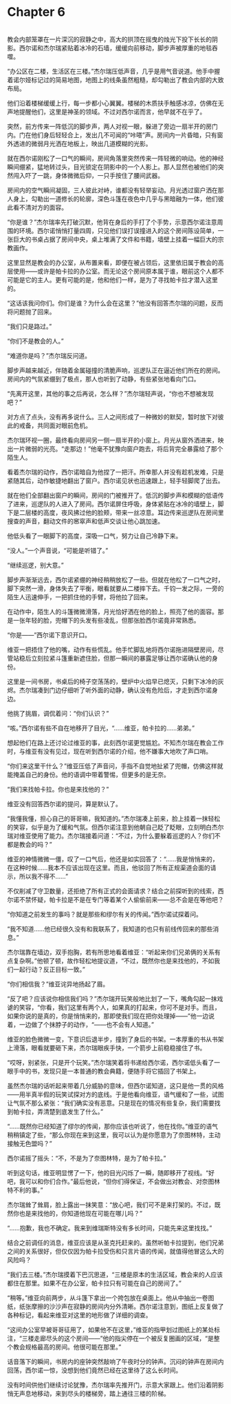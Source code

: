 # Chapter 6

<br>
教会内部笼罩在一片深沉的寂静之中，高大的拱顶在摇曳的烛光下投下长长的阴影。西尔诺和杰尔瑞紧贴着冰冷的石墙，缓缓向前移动，脚步声被厚重的地毯吞噬。

“办公区在二楼，生活区在三楼。”杰尔瑞压低声音，几乎是用气音说道。他手中握着诺尔娅标记过的简易地图，地图上的线条虽然粗糙，却勾勒出了教会内部的大致布局。

他们沿着楼梯缓缓上行，每一步都小心翼翼。楼梯的木质扶手触感冰凉，仿佛在无声地提醒他们，这里是神圣的领域。不过对西尔诺而言，他早就不在乎了。

突然，前方传来一阵低沉的脚步声，两人对视一眼，躲进了旁边一扇半开的房门内。门在他们身后轻轻合上，发出几不可闻的“咔嗒”声。房间内一片昏暗，只有窗外透进的微弱月光洒在地板上，映出几道模糊的光影。

就在西尔诺刚松了一口气的瞬间，房间角落里突然传来一阵轻微的响动。他的神经瞬间绷紧，猛地转过头，目光锁定在阴影中的一个人影上。那人显然也被他们的突然闯入吓了一跳，身体微微后仰，一只手按住了腰间武器。

房间内的空气瞬间凝固，三人彼此对峙，谁都没有轻举妄动。月光透过窗户洒在那人身上，勾勒出一道修长的轮廓，深色斗篷在夜色中几乎与黑暗融为一体，他们彼此看不清对方的面容。

“你是谁？”杰尔瑞率先打破沉默，他背在身后的手打了个手势，示意西尔诺注意周围的环境。西尔诺悄悄打量四周，只见他们误打误撞进入的这个房间陈设简单，一张巨大的书桌占据了房间中央，桌上堆满了文件和书籍，墙壁上挂着一幅巨大的宗教画作。

这里显然是教会的办公室，从布置来看，即便在被占领后，这里依旧属于教会的高层使用——或许是帕卡拉的办公室。而无论这个房间原本属于谁，眼前这个人都不可能是它的主人。更有可能的是，他和他们一样，是为了寻找帕卡拉才潜入这里的。

“这话该我问你们。你们是谁？为什么会在这里？”他没有回答杰尔瑞的问题，反而将问题抛了回来。

“我们只是路过。”

“你们不是教会的人。”

“难道你是吗？”杰尔瑞反问道。

脚步声越来越近，伴随着金属碰撞的清脆声响，巡逻队正在逼近他们所在的房间。房间内的气氛紧绷到了极点，那人也听到了动静，有些紧张地看向门口。

“先离开这里，其他的事之后再说，怎么样？”杰尔瑞轻声说，“你也不想被发现吧？”

对方点了点头，没有再多说什么。三人之间形成了一种微妙的默契，暂时放下对彼此的戒备，共同面对眼前危机。

杰尔瑞环视一圈，最终看向房间另一侧一扇半开的小窗上。月光从窗外洒进来，映出一片微弱的光亮。“走那边！”他毫不犹豫向窗户跑去，将后背完全暴露给了那个陌生人。

看着杰尔瑞的动作，西尔诺暗自为他捏了一把汗。所幸那人并没有趁机发难，只是紧随其后，动作敏捷地翻出了窗户。西尔诺见状也迅速跟上，轻手轻脚爬了出去。

就在他们全部翻出窗户的瞬间，房间的门被推开了。低沉的脚步声和模糊的低语传了进来，巡逻队的人进入了房间。西尔诺屏住呼吸，身体紧贴在冰冷的墙壁上，脚下是二层楼的高度，夜风拂过他的脸颊，带来一丝凉意。耳边传来巡逻队在房间里搜查的声音，翻动文件的窸窣声和低声交谈让他心跳加速。

他低头看了一眼脚下的高度，深吸一口气，努力让自己冷静下来。

“没人。”一个声音说，“可能是听错了。”

“继续巡逻，别大意。”

脚步声渐渐远去，西尔诺紧绷的神经稍稍放松了一些。但就在他松了一口气之时，脚下突然一滑，身体失去了平衡，眼看就要从二楼摔下去。千钧一发之际，一旁的陌生人迅速伸手，一把抓住他的手臂，将他拉了回来。

在动作中，陌生人的斗篷微微滑落，月光恰好洒在他的脸上，照亮了他的面容。那是一张年轻的脸，兜帽下的头发有些凌乱，但那张脸西尔诺竟非常熟悉。

“你是——”西尔诺下意识开口。

维亚一把捂住了他的嘴，动作有些慌乱。他手忙脚乱地将西尔诺拖进隔壁房间，尽管站稳后立刻拉紧斗篷重新遮住脸，但那一瞬间的暴露足够让西尔诺确认他的身份。

这里是一间书房，书桌后的椅子空荡荡的，壁炉中火焰早已熄灭，只剩下冰冷的灰烬。杰尔瑞凑到门边仔细听了听外面的动静，确认没有危险后，才走到西尔诺身边。

他挑了挑眉，调侃着问：“你们认识？”

“咳。”西尔诺有些不自在地移开了目光，“……维亚，帕卡拉的……弟弟。”

想起他们在路上还讨论过维亚的事，此刻西尔诺更觉尴尬。不知杰尔瑞在教会工作时，与维亚有没有见过，现在听到西尔诺的介绍，他不嫌事大地吹了声口哨。

“你们来这里干什么？”维亚压低了声音问，手指不自觉地扯紧了兜帽，仿佛这样就能掩盖自己的身份。他的语调中带着警惕，但更多的是无奈。

“我们来找帕卡拉。你也是来找他的？”

维亚没有回答西尔诺的提问，算是默认了。

“我懂我懂，担心自己的哥哥嘛，我知道的。”杰尔瑞凑上前来，脸上挂着一抹轻松的笑容，似乎是为了缓和气氛。但西尔诺注意到他朝自己眨了眨眼，立刻明白杰尔瑞对维亚使用了能力。杰尔瑞接着问道：“不过，为什么要躲着巡逻的人？你们不都是教会的吗？”

维亚的神情微微一僵，叹了一口气后，他还是如实回答了：“……我是悄悄来的，在这种时候……我本不应该出现在这里。而且，他驳回了所有正规渠道会面的请示，所以我不得不……”

不仅削减了守卫数量，还拒绝了所有正式的会面请求？结合之前探听到的线索，西尔诺不禁怀疑，帕卡拉是不是在专门等着某个人偷偷前来——总不会是在等他吧？

“你知道之前发生的事吗？就是那些和缪尔有关的传闻。”西尔诺试探着问。

“我不知道……他已经很久没有和我联系了，我知道的也只有前线传回来的那些消息。”

杰尔瑞靠在墙边，双手抱胸，若有所思地看着维亚：“听起来你们兄弟俩的关系有点复杂啊。”他顿了顿，故作轻松地提议道，“不过，既然你也是来找他的，不如我们一起行动？反正目标一致。”

“你们相信我？”维亚诧异地扬起了眉。

“反了吧？应该说你相信我们吗？”杰尔瑞开玩笑般地比划了一下，嘴角勾起一抹戏谑的笑容，“你看，我们这里有两个人，如果真的打起来，你可不是对手。而且，如果你说的是真的，你是悄悄来的，那即使我们现在把你处理掉——”他一边说着，一边做了个抹脖子的动作，“——也不会有人知道。”

维亚的脸色微微一变，下意识后退半步，撞到了身后的书架。一本厚重的书从书架上滑落，眼看就要砸下来，杰尔瑞眼疾手快，一个箭步上前稳稳接住了书。

“哎呀，别紧张，只是开个玩笑。”杰尔瑞笑着将书递给西尔诺，西尔诺低头看了一眼手中的书，发现只是一本普通的教会典籍，便随手将它插回了书架上。

虽然杰尔瑞的话听起来带着几分威胁的意味，但西尔诺知道，这只是他一贯的风格——用半真半假的玩笑试探对方的底线。于是他看向维亚，语气缓和了一些，试图让气氛不那么紧张：“我们确实没有恶意。只是现在的情况有些复杂，我们需要找到帕卡拉，弄清楚到底发生了什么。”

“……既然你已经知道了缪尔的传闻，那你应该也听说了，他在找你。”维亚的语气稍稍镇定了些，“那么你现在来到这里，我可以认为是你愿意为了奈图林特，主动接触无色盟吗？”

西尔诺摇了摇头：“不，不是为了奈图林特，是为了帕卡拉。”

听到这句话，维亚明显愣了一下，他的目光闪烁了一瞬，随即移开了视线。“好吧，我可以和你们合作。”最后他说，“但你们得保证，不会做出对教会、对奈图林特不利的事。”

杰尔瑞耸了耸肩，脸上露出一抹笑意：“放心吧，我们可不是来打架的。不过，既然你也是来找他的，你知道他现在可能在哪儿吗？”

“……抱歉，我也不确定。我来到维瑞斯特没有多长时间，只能先来这里找找。”

结合之前调任的消息，维亚应该是从圣克托赶来的。虽然听帕卡拉提到，他们兄弟之间的关系很好，但仅仅因为帕卡拉受伤和只言片语的传闻，就值得他冒这么大的风险吗？

“我们去三楼。”杰尔瑞摸着下巴沉思道，“三楼是原本的生活区域，教会来的人应该都住在那里。如果不在办公室，帕卡拉只有可能在自己的房间了。”

“稍等。”维亚向前两步，从斗篷下拿出一个挎包放在桌面上。他从中抽出一卷图纸，纸张摩擦的沙沙声在寂静的房间内分外清晰。西尔诺注意到，图纸上反复做了各种标记，看起来维亚对这里的地形做了详细的调查。

“这间办公室早被哥哥征用了，如果他不在这里，”维亚的指甲划过图纸上的某处标注，“三楼走廊尽头的这个房间——”他的指尖停在一个被反复圈画的区域，“是整个教会规格最高的房间。他很可能在那里。”

话音落下的瞬间，书房内的座钟突然敲响了午夜时分的钟声。沉闷的钟声在房间内回荡，西尔诺一惊，没想到他们竟然已经在这里待了这么长时间。

没有时间供他们继续讨论犹豫，杰尔瑞率先推开门，示意大家跟上。他们沿着阴影悄无声息地移动，来到尽头的楼梯旁，踏上通往三楼的阶梯。
